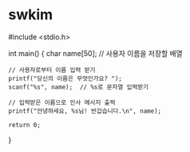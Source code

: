 # swkim
#include <stdio.h>

int main() {
    char name[50]; // 사용자 이름을 저장할 배열

    // 사용자로부터 이름 입력 받기
    printf("당신의 이름은 무엇인가요? ");
    scanf("%s", name);  // %s로 문자열 입력받기

    // 입력받은 이름으로 인사 메시지 출력
    printf("안녕하세요, %s님! 반갑습니다.\n", name);

    return 0;
}
